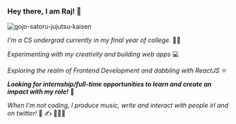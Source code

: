 ### Hey there, I am Raj! 🌻
![gojo-satoru-jujutsu-kaisen](https://user-images.githubusercontent.com/56875618/155887288-9b41a17c-7078-4fdb-8cec-a21eb0da4527.gif)

_I'm a CS undergrad currently in my final year of college._ 👨‍🎓

_Experimenting with my creativity and building web apps_ 💻

_Exploring the realm of Frontend Development and dabbling with ReactJS_ ⚛️

**_Looking for internship/full-time opportunities to learn and create an impact with my role!_** 🤝

_When I'm not coding, I produce music, write and interact with people irl and on twitter!_ 🎹 ✍️ 🧑‍🤝‍🧑
<!--
**ravoluzen/ravoluzen**
 is a ✨ _special_ ✨ repository because its `README.md` (this file) appears on your GitHub profile.

Here are some ideas to get you started:

- 🔭 I’m currently working on ...
- 🌱 I’m currently learning ...
- 👯 I’m looking to collaborate on ...
- 🤔 I’m looking for help with ...
- 💬 Ask me about ...
- 📫 How to reach me: ...
- 😄 Pronouns: ...
- ⚡ Fun fact: ...
-->
